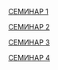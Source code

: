 [СЕМИНАР 1]()


[СЕМИНАР 2]()


[СЕМИНАР 3]()


[СЕМИНАР 4](https://github.com/Gregorian1489/UNITTESTING/tree/main/seminar4)
